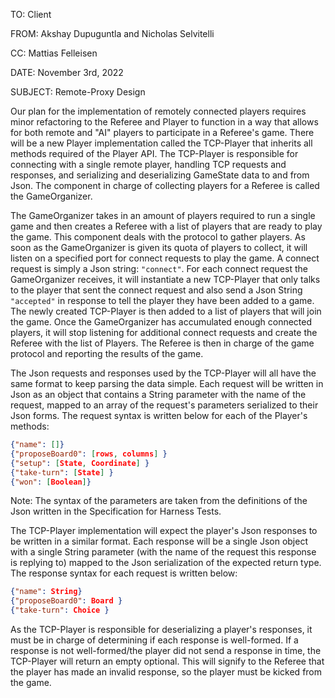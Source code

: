 TO: Client

FROM: Akshay Dupuguntla and Nicholas Selvitelli

CC: Mattias Felleisen

DATE: November 3rd, 2022

SUBJECT: Remote-Proxy Design

Our plan for the implementation of remotely connected players requires minor refactoring to the
Referee and Player to function in a way that allows for both remote and "AI" players to participate
in a Referee's game. There will be a new Player implementation called the TCP-Player that inherits
all methods required of the Player API. The TCP-Player is responsible for connecting with a single 
remote player, handling TCP requests and responses, and serializing and deserializing GameState data
to and from Json. The component in charge of collecting players for a Referee is called the 
GameOrganizer.

The GameOrganizer takes in an amount of players required to run a single game and then creates a 
Referee with a list of players that are ready to play the game. This component deals with the protocol
to gather players. As soon as the GameOrganizer is given its quota of players to collect, it will 
listen on a specified port for connect requests to play the game. A connect request is simply a Json string: `"connect"`.
For each connect request the GameOrganizer receives, it will instantiate a new TCP-Player that only
talks to the player that sent the connect request and also send a Json String `"accepted"` in response to tell the player they have been added to a game. 
The newly created TCP-Player is then added to a list of players that will join the game. Once the GameOrganizer has accumulated enough connected players, it will 
stop listening for additional connect requests and create the Referee with the list of Players. 
The Referee is then in charge of the game protocol and reporting the results of the game. 


The Json requests and responses used by the TCP-Player will all have the same format to keep parsing the data simple. Each 
request will be written in Json as an object that contains a String parameter with the name of the 
request, mapped to an array of the request's parameters serialized to their Json forms. The request
syntax is written below for each of the Player's methods:

```json
{"name": []}
{"proposeBoard0": [rows, columns] }
{"setup": [State, Coordinate] }
{"take-turn": [State] }
{"won": [Boolean]}
```

Note: The syntax of the parameters are taken from the definitions of the Json written in the 
Specification for Harness Tests.

The TCP-Player implementation will expect the player's Json responses to be written in a similar
format. Each response will be a single Json object with a single String parameter (with the name of
the request this response is replying to) mapped to the Json serialization of the expected return
type. The response syntax for each request is written below:

```json
{"name": String}
{"proposeBoard0": Board }
{"take-turn": Choice }
```

As the TCP-Player is responsible for deserializing a player's responses, it must be in charge of 
determining if each response is well-formed. If a response is not well-formed/the player did not 
send a response in time, the TCP-Player will return an empty optional. This will signify to the 
Referee that the player has made an invalid response, so the player must be kicked from the game.
